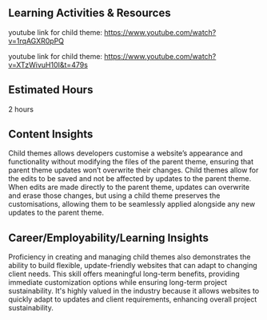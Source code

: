 ## Learning Activities & Resources

youtube link for child theme:
https://www.youtube.com/watch?v=1rqAGXR0pPQ

youtube link for child theme:
https://www.youtube.com/watch?v=XTzWivuH10I&t=479s

## Estimated Hours
2 hours

## Content Insights 
Child themes allows developers customise a website’s appearance and functionality without modifying the files of the parent theme, ensuring that parent theme updates won’t overwrite their changes. Child themes allow for the edits to be saved and not be affected by updates to the parent theme. When edits are made directly to the parent theme, updates can overwrite and erase those changes, but using a child theme preserves the customisations, allowing them to be seamlessly applied alongside any new updates to the parent theme.

## Career/Employability/Learning Insights
Proficiency in creating and managing child themes also demonstrates the ability to build flexible, update-friendly websites that can adapt to changing client needs. This skill offers meaningful long-term benefits, providing immediate customization options while ensuring long-term project sustainability. It's highly valued in the industry because it allows websites to quickly adapt to updates and client requirements, enhancing overall project sustainability.
